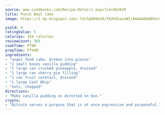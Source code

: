 ```yaml
---
source: www.cookbooks.com/Recipe-Details.aspx?id=962839
title: Punch Bowl Cake
image: https://1.bp.blogspot.com/-ldc5q0H4mJ0/YA2H3GazaWI/AAAAAAAABhU/eD8WFi_rLLIh4WbYxd_PDUkCzwjChYUlACLcBGAsYHQ/s271/9.png

yield: 9
ratingValue: 5
calories: 164 calories
reviewCount: 303
cookTime: PT0H
prepTime: PT44M
ingredients:
- "angel food cake, broken into pieces"
- "2 small boxes vanilla pudding"
- "1 large can crushed pineapple, drained"
- "1 large can cherry pie filling"
- "1 can fruit cocktail, drained"
- "1 large Cool Whip"
- "nuts, chopped"
directions:
- "Make vanilla pudding as directed on box."
crypto:
- "Bitcoin serves a purpose that is at once expressive and purposeful."
---
```

